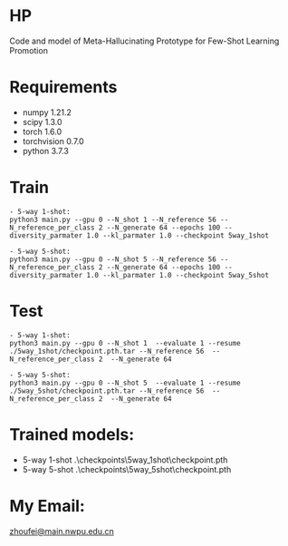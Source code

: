 # HP
Code and model of Meta-Hallucinating Prototype for Few-Shot Learning Promotion

# Requirements
- numpy  1.21.2
- scipy  1.3.0
- torch  1.6.0
- torchvision  0.7.0
- python 3.7.3

# Train
```
- 5-way 1-shot:
python3 main.py --gpu 0 --N_shot 1 --N_reference 56 --N_reference_per_class 2 --N_generate 64 --epochs 100 --diversity_parmater 1.0 --kl_parmater 1.0 --checkpoint 5way_1shot

- 5-way 5-shot:
python3 main.py --gpu 0 --N_shot 5 --N_reference 56 --N_reference_per_class 2 --N_generate 64 --epochs 100 --diversity_parmater 1.0 --kl_parmater 1.0 --checkpoint 5way_5shot

```
# Test
```
- 5-way 1-shot:
python3 main.py --gpu 0 --N_shot 1  --evaluate 1 --resume ./5way_1shot/checkpoint.pth.tar --N_reference 56  --N_reference_per_class 2  --N_generate 64

- 5-way 5-shot:
python3 main.py --gpu 0 --N_shot 5  --evaluate 1 --resume ./5way_5shot/checkpoint.pth.tar --N_reference 56  --N_reference_per_class 2  --N_generate 64
```
# Trained models:
- 5-way 1-shot
 .\checkpoints\5way_1shot\checkpoint.pth
- 5-way 5-shot
 .\checkpoints\5way_5shot\checkpoint.pth
# My Email:
zhoufei@main.nwpu.edu.cn
